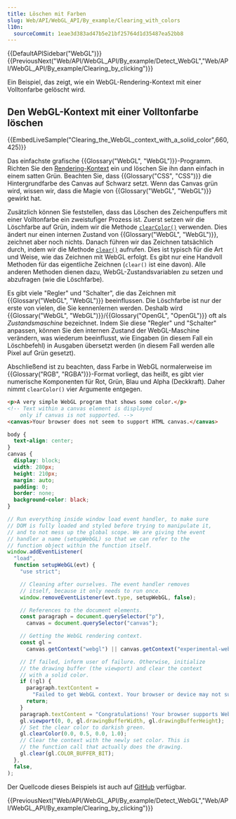 ```yaml
---
title: Löschen mit Farben
slug: Web/API/WebGL_API/By_example/Clearing_with_colors
l10n:
  sourceCommit: 1eae3d383ad47b5e21bf25764d1d35487ea52bb8
---
```


{{DefaultAPISidebar("WebGL")}}{{PreviousNext("Web/API/WebGL_API/By_example/Detect_WebGL","Web/API/WebGL_API/By_example/Clearing_by_clicking")}}

Ein Beispiel, das zeigt, wie ein WebGL-Rendering-Kontext mit einer Volltonfarbe gelöscht wird.

## Den WebGL-Kontext mit einer Volltonfarbe löschen

{{EmbedLiveSample("Clearing_the_WebGL_context_with_a_solid_color",660,425)}}

Das einfachste grafische {{Glossary("WebGL", "WebGL")}}-Programm. Richten Sie den [Rendering-Kontext](/de/docs/Web/API/WebGLRenderingContext) ein und löschen Sie ihn dann einfach in einem satten Grün. Beachten Sie, dass {{Glossary("CSS", "CSS")}} die Hintergrundfarbe des Canvas auf Schwarz setzt. Wenn das Canvas grün wird, wissen wir, dass die Magie von {{Glossary("WebGL", "WebGL")}} gewirkt hat.

Zusätzlich können Sie feststellen, dass das Löschen des Zeichenpuffers mit einer Volltonfarbe ein zweistufiger Prozess ist. Zuerst setzen wir die Löschfarbe auf Grün, indem wir die Methode [`clearColor()`](/de/docs/Web/API/WebGLRenderingContext/clearColor) verwenden. Dies ändert nur einen internen Zustand von {{Glossary("WebGL", "WebGL")}}, zeichnet aber noch nichts. Danach führen wir das Zeichnen tatsächlich durch, indem wir die Methode [`clear()`](/de/docs/Web/API/WebGLRenderingContext/clear) aufrufen. Dies ist typisch für die Art und Weise, wie das Zeichnen mit WebGL erfolgt. Es gibt nur eine Handvoll Methoden für das eigentliche Zeichnen (`clear()` ist eine davon). Alle anderen Methoden dienen dazu, WebGL-Zustandsvariablen zu setzen und abzufragen (wie die Löschfarbe).

Es gibt viele "Regler" und "Schalter", die das Zeichnen mit {{Glossary("WebGL", "WebGL")}} beeinflussen. Die Löschfarbe ist nur der erste von vielen, die Sie kennenlernen werden. Deshalb wird {{Glossary("WebGL", "WebGL")}}/{{Glossary("OpenGL", "OpenGL")}} oft als _Zustandsmaschine_ bezeichnet. Indem Sie diese "Regler" und "Schalter" anpassen, können Sie den internen Zustand der WebGL-Maschine verändern, was wiederum beeinflusst, wie Eingaben (in diesem Fall ein Löschbefehl) in Ausgaben übersetzt werden (in diesem Fall werden alle Pixel auf Grün gesetzt).

Abschließend ist zu beachten, dass Farbe in WebGL normalerweise im {{Glossary("RGB", "RGBA")}}-Format vorliegt, das heißt, es gibt vier numerische Komponenten für Rot, Grün, Blau und Alpha (Deckkraft). Daher nimmt `clearColor()` vier Argumente entgegen.

```html
<p>A very simple WebGL program that shows some color.</p>
<!-- Text within a canvas element is displayed
    only if canvas is not supported. -->
<canvas>Your browser does not seem to support HTML canvas.</canvas>
```

```css
body {
  text-align: center;
}
canvas {
  display: block;
  width: 280px;
  height: 210px;
  margin: auto;
  padding: 0;
  border: none;
  background-color: black;
}
```

```js
// Run everything inside window load event handler, to make sure
// DOM is fully loaded and styled before trying to manipulate it,
// and to not mess up the global scope. We are giving the event
// handler a name (setupWebGL) so that we can refer to the
// function object within the function itself.
window.addEventListener(
  "load",
  function setupWebGL(evt) {
    "use strict";

    // Cleaning after ourselves. The event handler removes
    // itself, because it only needs to run once.
    window.removeEventListener(evt.type, setupWebGL, false);

    // References to the document elements.
    const paragraph = document.querySelector("p"),
      canvas = document.querySelector("canvas");

    // Getting the WebGL rendering context.
    const gl =
      canvas.getContext("webgl") || canvas.getContext("experimental-webgl");

    // If failed, inform user of failure. Otherwise, initialize
    // the drawing buffer (the viewport) and clear the context
    // with a solid color.
    if (!gl) {
      paragraph.textContent =
        "Failed to get WebGL context. Your browser or device may not support WebGL.";
      return;
    }
    paragraph.textContent = "Congratulations! Your browser supports WebGL.";
    gl.viewport(0, 0, gl.drawingBufferWidth, gl.drawingBufferHeight);
    // Set the clear color to darkish green.
    gl.clearColor(0.0, 0.5, 0.0, 1.0);
    // Clear the context with the newly set color. This is
    // the function call that actually does the drawing.
    gl.clear(gl.COLOR_BUFFER_BIT);
  },
  false,
);
```

Der Quellcode dieses Beispiels ist auch auf [GitHub](https://github.com/idofilin/webgl-by-example/tree/master/clearing-with-colors) verfügbar.

{{PreviousNext("Web/API/WebGL_API/By_example/Detect_WebGL","Web/API/WebGL_API/By_example/Clearing_by_clicking")}}
